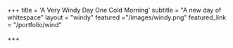 +++
title = 'A <span class= "dark-red">Very Windy</span> Day One Cold Morning'
subtitle = "A new day of whitespace"
layout = "windy"
featured ="/images/windy.png"
featured_link = "/portfolio/wind"

+++
